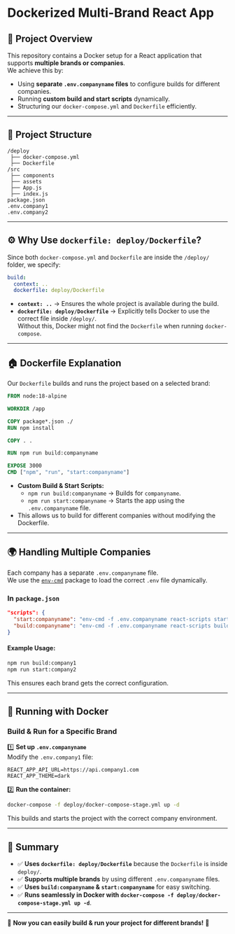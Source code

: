 # Dockerized Multi-Brand React App

## 🚀 Project Overview
This repository contains a Docker setup for a React application that supports **multiple brands or companies**.  
We achieve this by:
- Using **separate `.env.companyname` files** to configure builds for different companies.
- Running **custom build and start scripts** dynamically.
- Structuring our `docker-compose.yml` and `Dockerfile` efficiently.

---

## 📂 Project Structure
```
/deploy
 ├── docker-compose.yml
 ├── Dockerfile
/src
 ├── components
 ├── assets
 ├── App.js
 ├── index.js
package.json
.env.company1
.env.company2
```

---

## ⚙️ Why Use `dockerfile: deploy/Dockerfile`?
Since both `docker-compose.yml` and `Dockerfile` are inside the `/deploy/` folder, we specify:  
```yaml
build:
  context: ..
  dockerfile: deploy/Dockerfile
```
- **`context: ..`** → Ensures the whole project is available during the build.  
- **`dockerfile: deploy/Dockerfile`** → Explicitly tells Docker to use the correct file inside `/deploy/`.  
Without this, Docker might not find the `Dockerfile` when running `docker-compose`.

---

## 🏠 Dockerfile Explanation
Our `Dockerfile` builds and runs the project based on a selected brand:
```dockerfile
FROM node:18-alpine

WORKDIR /app

COPY package*.json ./
RUN npm install

COPY . .

RUN npm run build:companyname

EXPOSE 3000
CMD ["npm", "run", "start:companyname"]
```
- **Custom Build & Start Scripts:**  
  - `npm run build:companyname` → Builds for `companyname`.
  - `npm run start:companyname` → Starts the app using the `.env.companyname` file.
- This allows us to build for different companies without modifying the Dockerfile.

---

## 🌍 Handling Multiple Companies
Each company has a separate `.env.companyname` file.  
We use the [`env-cmd`](https://www.npmjs.com/package/env-cmd) package to load the correct `.env` file dynamically.

### **In `package.json`**
```json
"scripts": {
  "start:companyname": "env-cmd -f .env.companyname react-scripts start",
  "build:companyname": "env-cmd -f .env.companyname react-scripts build"
}
```
#### Example Usage:
```sh
npm run build:company1
npm run start:company2
```
This ensures each brand gets the correct configuration.

---

## 🚀 Running with Docker
### **Build & Run for a Specific Brand**
1️⃣ **Set up `.env.companyname`**  
Modify the `.env.company1` file:
```
REACT_APP_API_URL=https://api.company1.com
REACT_APP_THEME=dark
```
2️⃣ **Run the container:**
```sh
docker-compose -f deploy/docker-compose-stage.yml up -d
```
This builds and starts the project with the correct company environment.

---

## 🎯 Summary
- ✅ **Uses `dockerfile: deploy/Dockerfile`** because the `Dockerfile` is inside `deploy/`.
- ✅ **Supports multiple brands** by using different `.env.companyname` files.
- ✅ **Uses `build:companyname` & `start:companyname`** for easy switching.
- ✅ **Runs seamlessly in Docker with `docker-compose -f deploy/docker-compose-stage.yml up -d`**.

---

📌 **Now you can easily build & run your project for different brands!** 🚀
